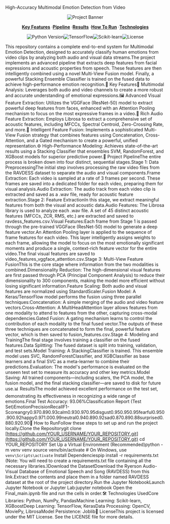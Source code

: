 High-Accuracy Multimodal Emotion Detection from Video<div align="center"><img src="https://www.google.com/search?q=https://placehold.co/600x250/1e293b/ffffff%3Ftext%3DMultimodal%2BEmotion%2BDetection%26font%3Dinter" alt="Project Banner"></div><p align="center"><a href="#-key-features"><strong>Key Features</strong></a> ·<a href="#-project-pipeline"><strong>Pipeline</strong></a> ·<a href="#-results"><strong>Results</strong></a> ·<a href="#-how-to-run"><strong>How To Run</strong></a> ·<a href="#-technologies-used"><strong>Technologies</strong></a></p><p align="center"><img src="https://www.google.com/search?q=https://img.shields.io/badge/Python-3.8%252B-blue.svg" alt="Python Version"><img src="https://www.google.com/search?q=https://img.shields.io/badge/TensorFlow-2.x-FF6F00.svg" alt="TensorFlow"><img src="https://www.google.com/search?q=https://img.shields.io/badge/scikit--learn-1.0%252B-F89939.svg" alt="Scikit-learn"><img src="https://www.google.com/search?q=https://img.shields.io/badge/License-MIT-green.svg" alt="License"></p>This repository contains a complete end-to-end system for Multimodal Emotion Detection, designed to accurately classify human emotions from video clips by analyzing both audio and visual data streams.The project implements an advanced pipeline that extracts deep features from facial expressions and acoustic properties from speech. These features are then intelligently combined using a novel Multi-View Fusion model. Finally, a powerful Stacking Ensemble Classifier is trained on the fused data to achieve high-performance emotion recognition.🌟 Key Features🧠 Multimodal Analysis: Leverages both audio and video channels to create a more robust and accurate understanding of emotional expressions.🖼️ Advanced Visual Feature Extraction: Utilizes the VGGFace (ResNet-50) model to extract powerful deep features from faces, enhanced with an Attention Pooling mechanism to focus on the most expressive frames in a video.🎵 Rich Audio Feature Extraction: Employs Librosa to extract a comprehensive set of acoustic features, including MFCCs, Spectral Centroid, Zero-Crossing Rate, and more.🔗 Intelligent Feature Fusion: Implements a sophisticated Multi-View Fusion strategy that combines features using Concatenation, Cross-Attention, and a Gated mechanism to create a powerful, unified representation.⚙️ High-Performance Modeling: Achieves state-of-the-art results using a Stacking Classifier that ensembles SVM, RandomForest, and XGBoost models for superior predictive power.🔬 Project PipelineThe entire process is broken down into four distinct, sequential stages.Stage 1: Data PreprocessingThe initial step involves processing the raw video files from the RAVDESS dataset to separate the audio and visual components.Frame Extraction: Each video is sampled at a rate of 3 frames per second. These frames are saved into a dedicated folder for each video, preparing them for visual analysis.Audio Extraction: The audio track from each video clip is extracted and saved as a .wav file, ready for acoustic feature extraction.Stage 2: Feature ExtractionIn this stage, we extract meaningful features from both the visual and acoustic data.Audio Features: The Librosa library is used to analyze each .wav file. A set of 45 distinct acoustic features (MFCCs, ZCR, RMS, etc.) are extracted and saved to ravdess_features.csv.Visual Features:Each frame from Stage 1 is passed through the pre-trained VGGFace (ResNet-50) model to generate a deep feature vector.An Attention Pooling layer is applied to the sequence of frame features for each video. This layer intelligently assigns weights to each frame, allowing the model to focus on the most emotionally significant moments and produce a single, context-rich feature vector for the entire video.The final visual features are saved to video_features_vggface_attention.csv.Stage 3: Multi-View Feature FusionThis is the core stage where information from the two modalities is combined.Dimensionality Reduction: The high-dimensional visual features are first passed through PCA (Principal Component Analysis) to reduce their dimensionality to 300 components, making the model more efficient without losing significant information.Feature Scaling: Both audio and visual features are normalized using StandardScaler.Fusion Model: A Keras/TensorFlow model performs the fusion using three parallel techniques:Concatenation: A simple merging of the audio and video feature vectors.Cross-Attention: A MultiHeadAttention layer allows features from one modality to attend to features from the other, capturing cross-modal dependencies.Gated Fusion: A gating mechanism learns to control the contribution of each modality to the final fused vector.The outputs of these three techniques are concatenated to form the final, powerful feature vector, which is then saved to fusion_features.csv.Stage 4: Modeling and TrainingThe final stage involves training a classifier on the fused features.Data Splitting: The fused dataset is split into training, validation, and test sets.Model Training: A StackingClassifier is trained. This ensemble model uses SVC, RandomForestClassifier, and XGBClassifier as base learners and a final SVC as a meta-learner to combine their predictions.Evaluation: The model's performance is evaluated on the unseen test set to measure its accuracy and other key metrics.Model Saving: All trained components—including scalers, the PCA model, the fusion model, and the final stacking classifier—are saved to disk for future use.📊 ResultsThe model achieved excellent performance on the test set, demonstrating its effectiveness in recognizing a wide range of emotions.Final Test Accuracy: 93.06%Classification Report (Test Set)EmotionPrecisionRecallF1-Scoreangry0.970.890.93calm0.930.970.95disgust0.950.950.95fearful0.950.900.92happy0.971.000.99neutral0.940.890.92sad0.870.890.88surprised0.880.920.90🚀 How to RunFollow these steps to set up and run the project locally.Clone the Repositorygit clone [https://github.com/YOUR_USERNAME/YOUR_REPOSITORY.git](https://github.com/YOUR_USERNAME/YOUR_REPOSITORY.git)
cd YOUR_REPOSITORY
Set Up a Virtual Environment (Recommended)python -m venv venv
source venv/bin/activate  # On Windows, use `venv\Scripts\activate`
Install Dependenciespip install -r requirements.txt
(Note: You will need to create a requirements.txt file containing all the necessary libraries.)Download the DatasetDownload the Ryerson Audio-Visual Database of Emotional Speech and Song (RAVDESS) from this link.Extract the contents and place them in a folder named RAVDESS dataset at the root of the project directory.Run the Jupyter NotebookLaunch Jupyter Notebook or Jupyter Lab:jupyter notebook
Open the Final_main.ipynb file and run the cells in order.🛠️ Technologies UsedCore Libraries: Python, NumPy, PandasMachine Learning: Scikit-learn, XGBoostDeep Learning: TensorFlow, KerasData Processing: OpenCV, MoviePy, LibrosaModel Persistence: Joblib📜 LicenseThis project is licensed under the MIT License. See the LICENSE file for more details.

